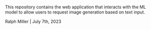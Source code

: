This repository contains the web application that interacts with the ML model to allow users to request image generation based on text input.

Ralph Miller | July 7th, 2023